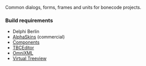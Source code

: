 Common dialogs, forms, frames and units for bonecode projects.

<h3>Build requirements</h3>

* Delphi Berlin 
* <a href="http://alphaskins.com">AlphaSkins</a> (commercial) 
* <a href="https://github.com/bonecode/Components">Components</a>
* <a href="https://github.com/bonecode/TBCEditor">TBCEditor</a> 
* <a href="https://github.com/mremec/omnixml">OmniXML</a>
* <a href="https://github.com/Virtual-TreeView/">Virtual Treeview</a>
